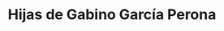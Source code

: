 ---
title: "Hijas de Gabino García Perona"
url: /tomelloso/hijas-de-gabino-garcia-perona/
shop: vino
---